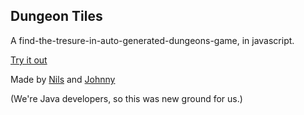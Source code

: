 Dungeon Tiles
-------------

A find-the-tresure-in-auto-generated-dungeons-game, in javascript.

[Try it out](https://dl.dropboxusercontent.com/u/4537470/DungeonTilesWeb/index.html)

Made by [Nils](http://twitter.com/nilsok) and [Johnny](http://twitter.com/nadrendion)

(We're Java developers, so this was new ground for us.)

